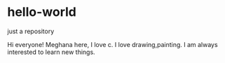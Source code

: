 # hello-world
just a repository

Hi everyone!
  Meghana here, I love c.
  I love drawing,painting. I am always interested to learn new things.
